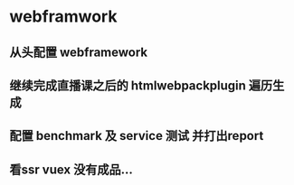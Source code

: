 # webframwork
## 从头配置 webframework 
## 继续完成直播课之后的 htmlwebpackplugin 遍历生成 
## 配置 benchmark 及 service 测试 并打出report
## 看ssr vuex 没有成品...